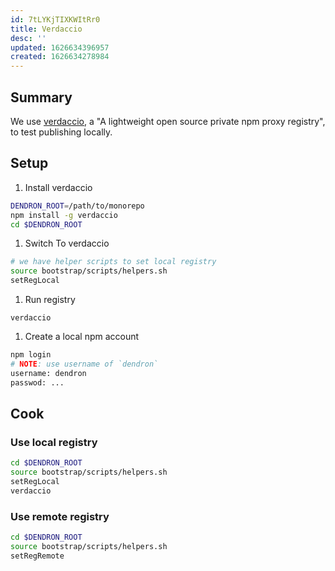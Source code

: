 ```yaml
---
id: 7tLYKjTIXKWItRr0
title: Verdaccio
desc: ''
updated: 1626634396957
created: 1626634278984
---
```


## Summary

We use [verdaccio](https://verdaccio.org/), a "A lightweight open source private npm proxy registry", to test publishing locally. 

## Setup

1. Install verdaccio
```sh
DENDRON_ROOT=/path/to/monorepo
npm install -g verdaccio
cd $DENDRON_ROOT
```
1. Switch To verdaccio
```sh
# we have helper scripts to set local registry
source bootstrap/scripts/helpers.sh
setRegLocal
```
1. Run registry
```
verdaccio
```
1. Create a local npm account
```sh
npm login
# NOTE: use username of `dendron`
username: dendron
passwod: ...
```

## Cook

### Use local registry

```sh
cd $DENDRON_ROOT
source bootstrap/scripts/helpers.sh
setRegLocal
verdaccio
```	

### Use remote registry

```sh
cd $DENDRON_ROOT
source bootstrap/scripts/helpers.sh
setRegRemote
```	